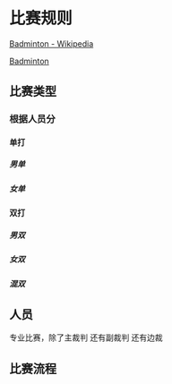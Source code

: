 # 比赛规则

[Badminton - Wikipedia](https://en.wikipedia.org/wiki/Badminton)

[Badminton](https://www.dsr.wa.gov.au/support-and-advice/facility-management/developing-facilities/dimensions-guide/sport-specific-dimensions/badminton)

## 比赛类型

### 根据人员分

#### 单打

##### 男单

##### 女单

#### 双打

##### 男双

##### 女双

##### 混双

## 人员

专业比赛，除了主裁判 还有副裁判 还有边裁

## 比赛流程
